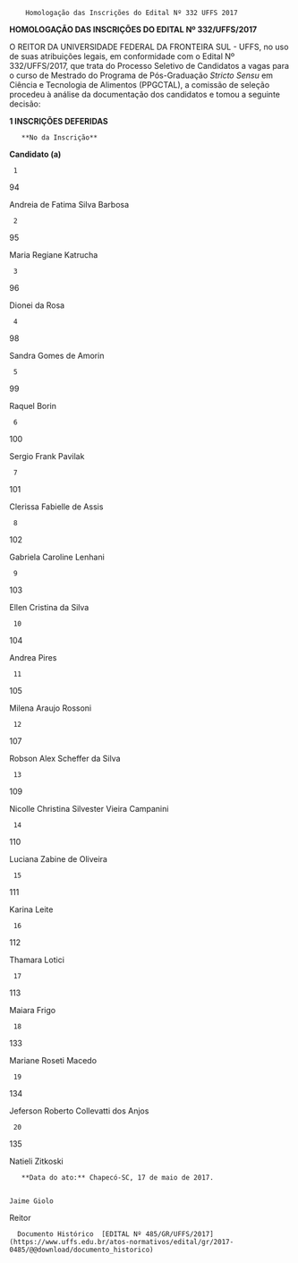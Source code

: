         Homologação das Inscrições do Edital Nº 332 UFFS 2017  

**HOMOLOGAÇÃO DAS INSCRIÇÕES DO EDITAL Nº 332/UFFS/2017**

  

 O REITOR DA UNIVERSIDADE FEDERAL DA FRONTEIRA SUL - UFFS, no uso de suas atribuições legais, em conformidade com o Edital Nº 332/UFFS/2017, que trata do Processo Seletivo de Candidatos a vagas para o curso de Mestrado do Programa de Pós-Graduação *Stricto Sensu* em Ciência e Tecnologia de Alimentos (PPGCTAL), a comissão de seleção procedeu à análise da documentação dos candidatos e tomou a seguinte decisão:

  

 **1 INSCRIÇÕES DEFERIDAS**

       **No da Inscrição**

   **Candidato (a)**

     1

   94

   Andreia de Fatima Silva Barbosa

     2

   95

   Maria Regiane Katrucha

     3

   96

   Dionei da Rosa

     4

   98

   Sandra Gomes de Amorin

     5

   99

   Raquel Borin

     6

   100

   Sergio Frank Pavilak

     7

   101

   Clerissa Fabielle de Assis

     8

   102

   Gabriela Caroline Lenhani

     9

   103

   Ellen Cristina da Silva

     10

   104

   Andrea Pires

     11

   105

   Milena Araujo Rossoni

     12

   107

   Robson Alex Scheffer da Silva

     13

   109

   Nicolle Christina Silvester Vieira Campanini

     14

   110

   Luciana Zabine de Oliveira

     15

   111

   Karina Leite

     16

   112

   Thamara Lotici

     17

   113

   Maiara Frigo

     18

   133

   Mariane Roseti Macedo

     19

   134

   Jeferson Roberto Collevatti dos Anjos

     20

   135

   Natieli Zitkoski

       **Data do ato:** Chapecó-SC, 17 de maio de 2017.   
 

    Jaime Giolo   
 Reitor 

      Documento Histórico  [EDITAL Nº 485/GR/UFFS/2017](https://www.uffs.edu.br/atos-normativos/edital/gr/2017-0485/@@download/documento_historico)     
      